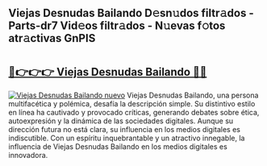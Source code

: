 ## Viejas Desnudas Bailando D𝚎sn𝚞dos filtr𝚊dos - Parts-dr7 Vid𝚎os filtr𝚊dos - N𝚞evas f𝚘tos atr𝚊ctivas GnPIS

# <h2><a href="http://mb9vhn.tromn.icu/?c=Viejas+Desnudas+Bailando">🔗👉👉👉 Viejas Desnudas Bailando 🔗🔗</a></h2>

[![Viejas Desnudas Bailando nuevo](https://i.imgur.com/pEAQMta.gif)](http://mb9vhn.tromn.icu/?c=Viejas+Desnudas+Bailando)
Viejas Desnudas Bailando, una persona multifacética y polémica, desafía la descripción simple. Su distintivo estilo en línea ha cautivado y provocado críticas, generando debates sobre ética, autoexpresión y la dinámica de las sociedades digitales. Aunque su dirección futura no está clara, su influencia en los medios digitales es indiscutible. Con un espíritu inquebrantable y un atractivo innegable, la influencia de Viejas Desnudas Bailando en los medios digitales es innovadora.

